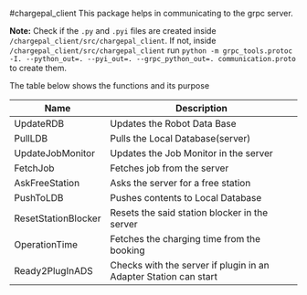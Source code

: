#chargepal_client
This package helps in communicating to the grpc server.

**Note:**
Check if the `.py` and `.pyi` files are created inside `/chargepal_client/src/chargepal_client`. 
If not, inside `/chargepal_client/src/chargepal_client` run `python -m grpc_tools.protoc -I. --python_out=. --pyi_out=. --grpc_python_out=. communication.proto`  to create them.

The table below shows the functions and its purpose

| Name | Description |
| ------ | ------ |
|    UpdateRDB    |   Updates the Robot Data Base      |
|  PullLDB      |    Pulls the Local Database(server)     |
|  UpdateJobMonitor      |  Updates the Job Monitor in the server      |
|   FetchJob     |   Fetches job from the server     |
|  AskFreeStation      | Asks the server for a free station       |
| PushToLDB       |  Pushes contents to Local Database       |
| ResetStationBlocker       |  Resets the said station blocker in the server      |
|  OperationTime      |  Fetches the charging time from the booking      |
| Ready2PlugInADS       |  Checks with the server if plugin in an Adapter Station can start       |
